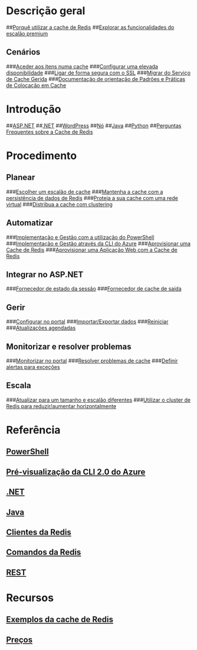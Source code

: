 # Descrição geral
##[Porquê utilizar a cache de Redis](https://azure.microsoft.com/services/cache/)
##[Explorar as funcionalidades do escalão premium](cache-premium-tier-intro.md)
## Cenários
###[Aceder aos itens numa cache](cache-dotnet-how-to-use-azure-redis-cache.md#add-and-retrieve-objects-from-the-cache)
###[Configurar uma elevada disponibilidade](https://azure.microsoft.com/pricing/details/cache/)
###[Ligar de forma segura com o SSL](cache-dotnet-how-to-use-azure-redis-cache.md#connect-to-the-cache)
###[Migrar do Serviço de Cache Gerida](cache-migrate-to-redis.md)
###[Documentação de orientação de Padrões e Práticas de Colocação em Cache](../best-practices-caching.md?toc=%2fazure%2fredis-cache%2ftoc.json)


# Introdução
##[ASP.NET](cache-web-app-howto.md)
##[.NET](cache-dotnet-how-to-use-azure-redis-cache.md)
##[WordPress](../app-service-web/web-sites-connect-to-redis-using-memcache-protocol.md?toc=%2fazure%2fredis-cache%2ftoc.json)
##[Nó](cache-nodejs-get-started.md)
##[Java](cache-java-get-started.md)
##[Python](cache-python-get-started.md)
##[Perguntas Frequentes sobre a Cache de Redis](cache-faq.md)

# Procedimento
## Planear
###[Escolher um escalão de cache](cache-faq.md#what-redis-cache-offering-and-size-should-i-use)
###[Mantenha a cache com a persistência de dados de Redis](cache-how-to-premium-persistence.md)
###[Proteja a sua cache com uma rede virtual](cache-how-to-premium-vnet.md)
###[Distribua a cache com clustering](cache-how-to-premium-clustering.md)
## Automatizar
###[Implementação e Gestão com a utilização do PowerShell](cache-howto-manage-redis-cache-powershell.md)
###[Implementação e Gestão através da CLI do Azure](cli-samples.md)
###[Aprovisionar uma Cache de Redis](cache-redis-cache-arm-provision.md)
###[Aprovisionar uma Aplicação Web com a Cache de Redis](cache-web-app-arm-with-redis-cache-provision.md)
## Integrar no ASP.NET
###[Fornecedor de estado da sessão](cache-aspnet-session-state-provider.md)
###[Fornecedor de cache de saída](cache-aspnet-output-cache-provider.md)
## Gerir
###[Configurar no portal](cache-configure.md)
###[Importar/Exportar dados](cache-how-to-import-export-data.md)
###[Reiniciar](cache-administration.md#reboot)
###[Atualizações agendadas](cache-administration.md#schedule-updates)
## Monitorizar e resolver problemas
###[Monitorizar no portal](cache-how-to-monitor.md)
###[Resolver problemas de cache](cache-how-to-troubleshoot.md)
###[Definir alertas para exceções](cache-how-to-monitor.md#operations-and-alerts)
## Escala
###[Atualizar para um tamanho e escalão diferentes](cache-how-to-scale.md)
###[Utilizar o cluster de Redis para reduzir/aumentar horizontalmente](cache-how-to-premium-clustering.md)

# Referência
## [PowerShell](/powershell/module/azurerm.rediscache)
## [Pré-visualização da CLI 2.0 do Azure](/cli/azure/redis)
## [.NET](/dotnet/api/microsoft.azure.management.redis)
## [Java](/java/api/com.microsoft.azure.management.redis._redis_cache)
## [Clientes da Redis](http://redis.io/clients)
## [Comandos da Redis](http://redis.io/commands#)
## [REST](https://docs.microsoft.com/rest/api/redis/)

# Recursos
## [Exemplos da cache de Redis](cache-redis-samples.md)
## [Preços](https://azure.microsoft.com/pricing/details/cache/)

